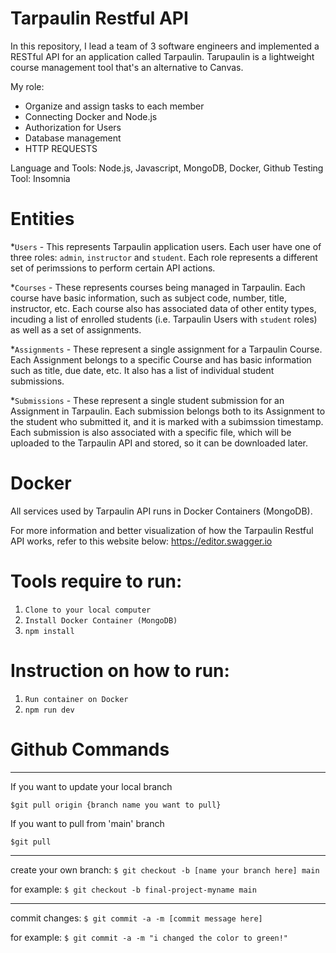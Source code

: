 # Tarpaulin Restful API #

In this repository, I lead a team of 3 software engineers and implemented a RESTful API for an application called Tarpaulin. Tarupaulin is a lightweight course management tool that's an alternative to Canvas.

My role: 
  * Organize and assign tasks to each member
  * Connecting Docker and Node.js
  * Authorization for Users
  * Database management
  * HTTP REQUESTS

Language and Tools: Node.js, Javascript, MongoDB, Docker, Github
Testing Tool: Insomnia

# Entities #

*`Users` - This represents Tarpaulin application users. Each user have one of three roles: `admin`, `instructor` and `student`. Each role represents a different set of perimssions to perform certain API actions.

*`Courses` - These represents courses being managed in Tarpaulin. Each course have basic information, such as subject code, number, title, instructor, etc. Each course also has associated data of other entity types, incuding a list of enrolled students (i.e. Tarpaulin Users with `student` roles) as well as a set of assignments.

*`Assignments` - These represent a single assignment for a Tarpaulin Course. Each Assignment belongs to a specific Course and has basic information such as title, due date, etc. It also has a list of individual student submissions.

*`Submissions` - These represent a single student submission for an Assignment in Tarpaulin. Each submission belongs both to its  Assignment to the student who submitted it, and it is marked with a subimssion timestamp. Each submission is also associated with a specific file, which will be uploaded to the Tarpaulin API and stored, so it can be downloaded later.

# Docker #

All services used by Tarpaulin API runs in Docker Containers (MongoDB).

For more information and better visualization of how the Tarpaulin Restful API works, refer to this website below:
<https://editor.swagger.io>

# Tools require to run: #
1. `Clone to your local computer`
2. `Install Docker Container (MongoDB)`
3. `npm install`

# Instruction on how to run: #
1. `Run container on Docker`
2. `npm run dev`


# Github Commands #
__________________________________________
If you want to update your local branch

  `$git pull origin {branch name you want to pull}`
  
If you want to pull from 'main' branch

  `$git pull`
  
-------------------------------------------------------------------------------
create your own branch:
  `$ git checkout -b [name your branch here] main`
  
for example:
  `$ git checkout -b final-project-myname main`

-------------------------------------------------------------------------------

commit changes:
  `$ git commit -a -m [commit message here]`
  
for example:
 `$ git commit -a -m "i changed the color to green!"`
